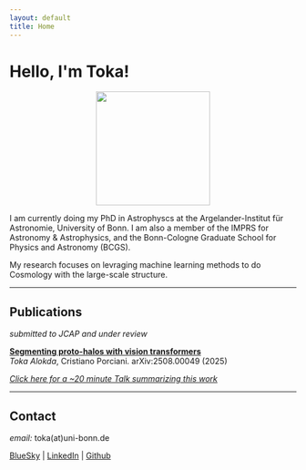 ```yaml
---
layout: default
title: Home
---
```


# Hello, I'm Toka!

<p align="center">
  <img src="portrait.jpg" width="200">
</p>

I am currently doing my PhD in Astrophyscs at the Argelander-Institut für Astronomie, University of Bonn. I am also a member of the IMPRS for Astronomy & Astrophysics, and the Bonn-Cologne Graduate School for Physics and Astronomy (BCGS).

My research focuses on levraging machine learning methods to do Cosmology with the large-scale structure.

---

## Publications

*submitted to JCAP and under review*

**[Segmenting proto-halos with vision transformers](https://arxiv.org/abs/2508.00049)**  
*Toka Alokda*, Cristiano Porciani. arXiv:2508.00049 (2025)

[*Click here for a ~20 minute Talk summarizing this work*](https://videos.univ-grenoble-alpes.fr/video/33651-2025_07_24_16_11_toka-alokda/)

---

## Contact

*email:* toka(at)uni-bonn.de

[BlueSky](https://bsky.app/profile/astrotoka.bsky.social) | [LinkedIn](https://www.linkedin.com/in/tokaalokda) | [Github](https://github.com/tokaalokda)
